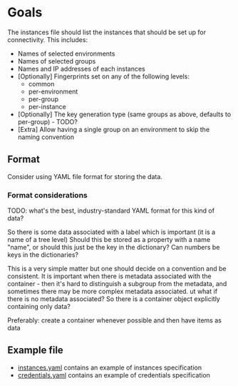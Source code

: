 # Goals

The instances file should list the instances that should be set up for connectivity. This includes:
- Names of selected environments
- Names of selected groups
- Names and IP addresses of each instances
- [Optionally] Fingerprints set on any of the following levels:
    - common
    - per-environment
    - per-group
    - per-instance
- [Optionally] The key generation type (same groups as above, defaults to per-group) - TODO?
- [Extra] Allow having a single group on an environment to skip the naming convention

## Format

Consider using YAML file format for storing the data.

### Format considerations

TODO: what's the best, industry-standard YAML format for this kind of data?

So there is some data associated with a label which is important (it is a name of a tree level)
Should this be stored as a property with a name "name", or should this just be the key in the dictionary?
Can numbers be keys in the dictionaries?

This is a very simple matter but one should decide on a convention and be consistent.
It is important when there is metadata associated with the container - then it's hard to distinguish a subgroup from the metadata, and sometimes there may be more complex metadata associated.
ut what if there is no metadata associated? So there is a container object explicitly containing only data?

Preferably: create a container whenever possible and then have items as data

## Example file

- [instances.yaml](samples/instances.yaml) contains an example of instances specification
- [credentials.yaml](samples/credentials.yaml) contains an example of credentials specification



